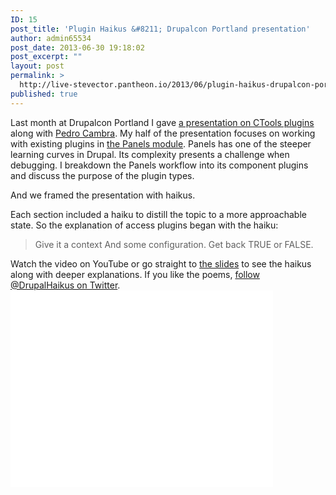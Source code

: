 ```yaml
---
ID: 15
post_title: 'Plugin Haikus &#8211; Drupalcon Portland presentation'
author: admin65534
post_date: 2013-06-30 19:18:02
post_excerpt: ""
layout: post
permalink: >
  http://live-stevector.pantheon.io/2013/06/plugin-haikus-drupalcon-portland-presentation/
published: true
---
```

Last month at Drupalcon Portland I gave <a href="http://portland2013.drupal.org/node/1458">a presentation on CTools plugins</a> along with <a href="https://twitter.com/pcambra">Pedro Cambra</a>. My half of the presentation focuses on working with existing plugins in <a href="http://drupal.org/project/panels">the Panels module</a>. Panels has one of the steeper learning curves in Drupal. Its complexity presents a challenge when debugging. I breakdown the Panels workflow into its component plugins and discuss the purpose of the plugin types.

And we framed the presentation with haikus.

Each section included a haiku to distill the topic to a more approachable state. So the explanation of access plugins began with the haiku:
<blockquote>Give it a context
And some configuration.
Get back TRUE or FALSE.</blockquote>
Watch the video on YouTube or go straight to <a href="http://stevector.github.io/plugin-haikus/">the slides</a> to see the haikus along with deeper explanations. If you like the poems, <a href="https://twitter.com/DrupalHaikus">follow @DrupalHaikus on Twitter</a>.

<iframe src="//www.youtube.com/embed/o6oFYmwWNtY" width="420" height="315" frameborder="0" allowfullscreen="allowfullscreen"></iframe>
